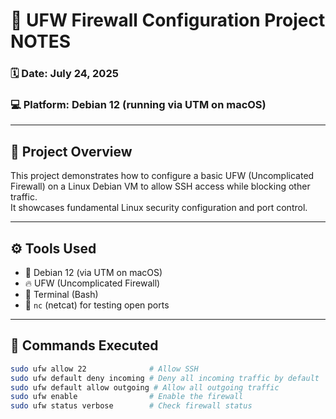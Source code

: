  # 🔐 UFW Firewall Configuration Project NOTES

### 🗓️ Date: July 24, 2025  
### 💻 Platform: Debian 12 (running via UTM on macOS)

---

## 🚀 Project Overview

This project demonstrates how to configure a basic UFW (Uncomplicated Firewall) on a Linux Debian VM to allow SSH access while blocking other traffic.  
It showcases fundamental Linux security configuration and port control.

---

## ⚙️ Tools Used

- 🐧 Debian 12 (via UTM on macOS)
- 🔥 UFW (Uncomplicated Firewall)
- 🧠 Terminal (Bash)
- 🧪 `nc` (netcat) for testing open ports

---

## 🔧 Commands Executed

```bash
sudo ufw allow 22              # Allow SSH
sudo ufw default deny incoming # Deny all incoming traffic by default
sudo ufw default allow outgoing # Allow all outgoing traffic
sudo ufw enable                # Enable the firewall
sudo ufw status verbose        # Check firewall status

